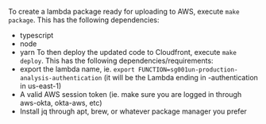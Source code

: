 To create a lambda package ready for uploading to AWS, execute `make package`. This has the following dependencies:
  * typescript
  * node
  * yarn
To then deploy the updated code to Cloudfront, execute `make deploy`. This has the following dependencies/requirements:
  * export the lambda name, ie. `export FUNCTION=sg001un-production-analysis-authentication` (it will be the Lambda ending in -authentication in us-east-1)
  * A valid AWS session token (ie. make sure you are logged in through aws-okta, okta-aws, etc)
  * Install jq through apt, brew, or whatever package manager you prefer
